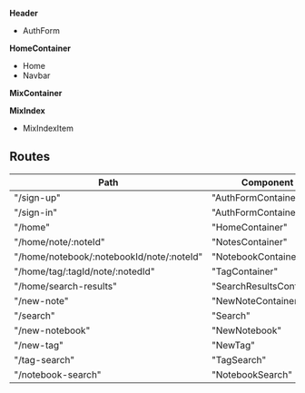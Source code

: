 **Header**
- AuthForm

**HomeContainer**
- Home
- Navbar


**MixContainer**


**MixIndex**
 - MixIndexItem


 ## Routes

 |Path   | Component   |
 |-------|-------------|
 | "/sign-up" | "AuthFormContainer" |
 | "/sign-in" | "AuthFormContainer" |
 | "/home" | "HomeContainer" |
 | "/home/note/:noteId" | "NotesContainer" |
 | "/home/notebook/:notebookId/note/:noteId" | "NotebookContainer" |
 | "/home/tag/:tagId/note/:notedId" | "TagContainer" |
 | "/home/search-results" | "SearchResultsContainer"
 | "/new-note" | "NewNoteContainer" |
 | "/search" | "Search" |
 | "/new-notebook" | "NewNotebook" |
 | "/new-tag" | "NewTag" |
 | "/tag-search" | "TagSearch" |
 | "/notebook-search" | "NotebookSearch" |
